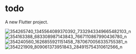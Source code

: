 # todo

A new Flutter project.

![354265740_1345564089370392_7332943349665482103_n](https://github.com/DefenShahria/Contactist/assets/101829607/2816b1ae-1ded-4869-b79e-72178ed1f7e5)
![354163388_683308987143843_7667110867990436780_n](https://github.com/DefenShahria/Contactist/assets/101829607/6faa16ee-18f1-4d85-8a1a-a215f0620fed)
![354240560_1626855921151458_7870670056335755381_n](https://github.com/DefenShahria/Contactist/assets/101829607/9c8bac89-f77e-4a48-9cb2-4c987e611c74)
![354221909_809061373951843_284915754310612566_n](https://github.com/DefenShahria/Contactist/assets/101829607/caa04516-5aa8-4fdb-b9d4-966fc30b656b)
